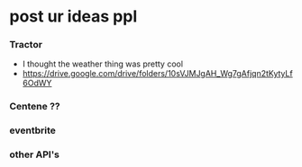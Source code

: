 # post ur ideas ppl

### Tractor
- I thought the weather thing was pretty cool
- https://drive.google.com/drive/folders/10sVJMJgAH_Wg7gAfjqn2tKytyLf6OdWY

### Centene ??

### eventbrite

### other API's
